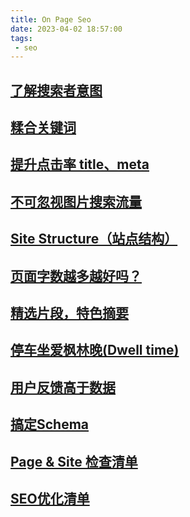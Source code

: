 ```yaml
---
title: On Page Seo
date: 2023-04-02 18:57:00
tags:
 - seo
---
```


## [了解搜索者意图](/seo/intention.html)

## [糅合关键词](/seo/blend-keywords.html)

## [提升点击率 title、meta](/seo/title-meta.html)

## [不可忽视图片搜索流量](/seo/image.html)

## [Site Structure（站点结构）](/seo/site-structure.html)

## [页面字数越多越好吗？](/seo/page-count.html)

## [精选片段，特色摘要](/seo/page-count.html)

## [停车坐爱枫林晚(Dwell time)](/seo/dwell-time.html)

## [用户反馈高于数据](/seo/feedback-important.html)

## [搞定Schema](/seo/schema.html)

## [Page & Site 检查清单](/seo/check-page-site.html)

## [SEO优化清单](/seo/perf.html)